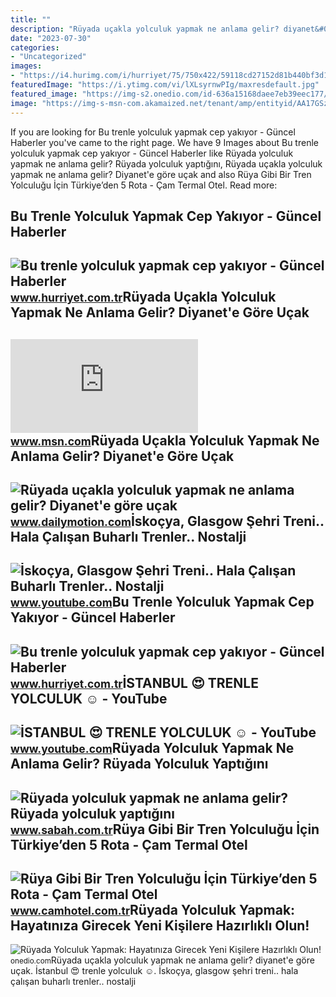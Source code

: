 ```yaml
---
title: ""
description: "Rüyada uçakla yolculuk yapmak ne anlama gelir? diyanet&#039;e göre uçak"
date: "2023-07-30"
categories:
- "Uncategorized"
images:
- "https://i4.hurimg.com/i/hurriyet/75/750x422/59118cd27152d81b440bf3d1.jpg"
featuredImage: "https://i.ytimg.com/vi/lXLsyrnwPIg/maxresdefault.jpg"
featured_image: "https://img-s2.onedio.com/id-636a15168daee7eb39eec177/rev-0/w-600/h-342/f-jpg/s-494aa6663e975ef1cade046ad35e387be8f41598.jpg"
image: "https://img-s-msn-com.akamaized.net/tenant/amp/entityid/AA17GSzQ.img?h=315&amp;w=600&amp;m=6&amp;q=60&amp;o=t&amp;l=f&amp;f=jpg"
---
```


If you are looking for Bu trenle yolculuk yapmak cep yakıyor - Güncel Haberler you've came to the right page. We have 9 Images about Bu trenle yolculuk yapmak cep yakıyor - Güncel Haberler like Rüyada yolculuk yapmak ne anlama gelir? Rüyada yolculuk yaptığını, Rüyada uçakla yolculuk yapmak ne anlama gelir? Diyanet'e göre uçak and also Rüya Gibi Bir Tren Yolculuğu İçin Türkiye’den 5 Rota - Çam Termal Otel. Read more:

Bu Trenle Yolculuk Yapmak Cep Yakıyor - Güncel Haberler
-------------------------------------------------------

 ![Bu trenle yolculuk yapmak cep yakıyor - Güncel Haberler](https://i4.hurimg.com/i/hurriyet/75/739x415/59118cd87152d81b440bf3d3.jpg) <small>www.hurriyet.com.tr</small>Rüyada Uçakla Yolculuk Yapmak Ne Anlama Gelir? Diyanet'e Göre Uçak
------------------------------------------------------------------

 ![Rüyada uçakla yolculuk yapmak ne anlama gelir? Diyanet'e göre uçak](https://img-s-msn-com.akamaized.net/tenant/amp/entityid/AA17GSzQ.img?h=315&w=600&m=6&q=60&o=t&l=f&f=jpg) <small>www.msn.com</small>Rüyada Uçakla Yolculuk Yapmak Ne Anlama Gelir? Diyanet'e Göre Uçak
------------------------------------------------------------------

 ![Rüyada uçakla yolculuk yapmak ne anlama gelir? Diyanet'e göre uçak](https://s2.dmcdn.net/v/UhYQj1ZyoQ_e3lE-8/x720) <small>www.dailymotion.com</small>İskoçya, Glasgow Şehri Treni.. Hala Çalışan Buharlı Trenler.. Nostalji
----------------------------------------------------------------------

 ![İskoçya, Glasgow Şehri Treni.. Hala Çalışan Buharlı Trenler.. Nostalji](https://i.ytimg.com/vi/vZoFiY8exCU/hq2.jpg?sqp=-oaymwEoCOADEOgC8quKqQMcGADwAQH4Ac4FgAKACooCDAgAEAEYMSBaKH8wDw==&rs=AOn4CLC43G5fmZg6Qml6egkOKDe8xrWiDQ) <small>www.youtube.com</small>Bu Trenle Yolculuk Yapmak Cep Yakıyor - Güncel Haberler
-------------------------------------------------------

 ![Bu trenle yolculuk yapmak cep yakıyor - Güncel Haberler](https://i4.hurimg.com/i/hurriyet/75/750x422/59118cd27152d81b440bf3d1.jpg) <small>www.hurriyet.com.tr</small>İSTANBUL 😍 TRENLE YOLCULUK ☺️ - YouTube
---------------------------------------

 ![İSTANBUL 😍 TRENLE YOLCULUK ☺️ - YouTube](https://i.ytimg.com/vi/lXLsyrnwPIg/maxresdefault.jpg) <small>www.youtube.com</small>Rüyada Yolculuk Yapmak Ne Anlama Gelir? Rüyada Yolculuk Yaptığını
-----------------------------------------------------------------

 ![Rüyada yolculuk yapmak ne anlama gelir? Rüyada yolculuk yaptığını](https://iasbh.tmgrup.com.tr/718964/752/395/0/69/1920/1076?u=https://isbh.tmgrup.com.tr/sbh/2019/11/01/ruyada-yolculuk-yapmak-ne-anlama-gelir-otobusle-trenle-ve-ucakla-yolculuk-yapmak-nasil-yorumlanir-1572613871099.jpeg) <small>www.sabah.com.tr</small>Rüya Gibi Bir Tren Yolculuğu İçin Türkiye’den 5 Rota - Çam Termal Otel
----------------------------------------------------------------------

 ![Rüya Gibi Bir Tren Yolculuğu İçin Türkiye’den 5 Rota - Çam Termal Otel](https://www.camhotel.com.tr/uploads/images/bozkirda_tren_yolculugu.jpg) <small>www.camhotel.com.tr</small>Rüyada Yolculuk Yapmak: Hayatınıza Girecek Yeni Kişilere Hazırlıklı Olun!
-------------------------------------------------------------------------

 ![Rüyada Yolculuk Yapmak: Hayatınıza Girecek Yeni Kişilere Hazırlıklı Olun!](https://img-s2.onedio.com/id-636a15168daee7eb39eec177/rev-0/w-600/h-342/f-jpg/s-494aa6663e975ef1cade046ad35e387be8f41598.jpg) <small>onedio.com</small>Rüyada uçakla yolculuk yapmak ne anlama gelir? diyanet'e göre uçak. İstanbul 😍 trenle yolculuk ☺️. İskoçya, glasgow şehri treni.. hala çalışan buharlı trenler.. nostalji
